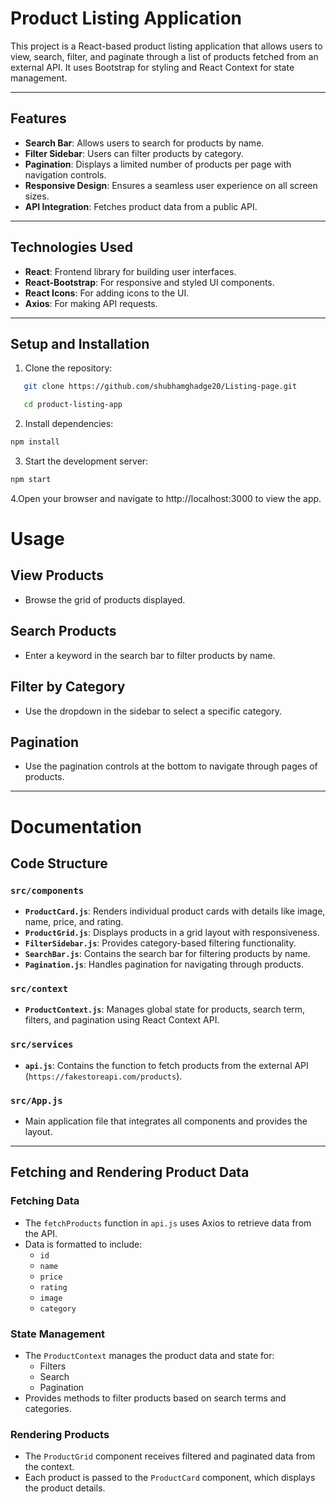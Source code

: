 # **Product Listing Application**  

This project is a React-based product listing application that allows users to view, search, filter, and paginate through a list of products fetched from an external API. It uses Bootstrap for styling and React Context for state management.  

---

## **Features**  

- **Search Bar**: Allows users to search for products by name.  
- **Filter Sidebar**: Users can filter products by category.  
- **Pagination**: Displays a limited number of products per page with navigation controls.  
- **Responsive Design**: Ensures a seamless user experience on all screen sizes.  
- **API Integration**: Fetches product data from a public API.  

---

## **Technologies Used**  

- **React**: Frontend library for building user interfaces.  
- **React-Bootstrap**: For responsive and styled UI components.  
- **React Icons**: For adding icons to the UI.  
- **Axios**: For making API requests.  

---

## **Setup and Installation**  

1. Clone the repository:
```bash
   git clone https://github.com/shubhamghadge20/Listing-page.git
 ```
```bash
   cd product-listing-app
``` 
2. Install dependencies:  
```bash
npm install
```  
3. Start the development server:
```bash
npm start
```
4.Open your browser and navigate to http://localhost:3000 to view the app.  
# **Usage**

## **View Products**
- Browse the grid of products displayed.

## **Search Products**
- Enter a keyword in the search bar to filter products by name.

## **Filter by Category**
- Use the dropdown in the sidebar to select a specific category.

## **Pagination**
- Use the pagination controls at the bottom to navigate through pages of products.

---

# **Documentation**

## **Code Structure**

### **`src/components`**

- **`ProductCard.js`**: Renders individual product cards with details like image, name, price, and rating.
- **`ProductGrid.js`**: Displays products in a grid layout with responsiveness.
- **`FilterSidebar.js`**: Provides category-based filtering functionality.
- **`SearchBar.js`**: Contains the search bar for filtering products by name.
- **`Pagination.js`**: Handles pagination for navigating through products.

### **`src/context`**

- **`ProductContext.js`**: Manages global state for products, search term, filters, and pagination using React Context API.

### **`src/services`**

- **`api.js`**: Contains the function to fetch products from the external API (`https://fakestoreapi.com/products`).

### **`src/App.js`**

- Main application file that integrates all components and provides the layout.

---

## **Fetching and Rendering Product Data**

### **Fetching Data**
- The `fetchProducts` function in `api.js` uses Axios to retrieve data from the API.
- Data is formatted to include:
  - `id`
  - `name`
  - `price`
  - `rating`
  - `image`
  - `category`

### **State Management**
- The `ProductContext` manages the product data and state for:
  - Filters
  - Search
  - Pagination
- Provides methods to filter products based on search terms and categories.

### **Rendering Products**
- The `ProductGrid` component receives filtered and paginated data from the context.
- Each product is passed to the `ProductCard` component, which displays the product details.

